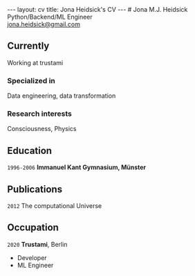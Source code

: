 <link rel="stylesheet" media="screen" href="https://fontlibrary.org//face/fantasque-sans-mono" type="text/css"/>
---
layout: cv
title: Jona Heidsick's CV
---
# Jona M.J. Heidsick
Python/Backend/ML Engineer


<div id="webaddress">
<a href="jona.heidsick@gmail.com">jona.heidsick@gmail.com</a>
</div>


## Currently

Working at trustami

### Specialized in

Data engineering, data transformation


### Research interests

Consciousness, Physics


## Education

`1996-2006`
__Immanuel Kant Gymnasium, Münster__


## Publications


`2012`
The computational Universe


## Occupation

`2020`
__Trustami__, Berlin

- Developer
- ML Engineer


<!-- ### Footer

Last updated: May 2021 -->


